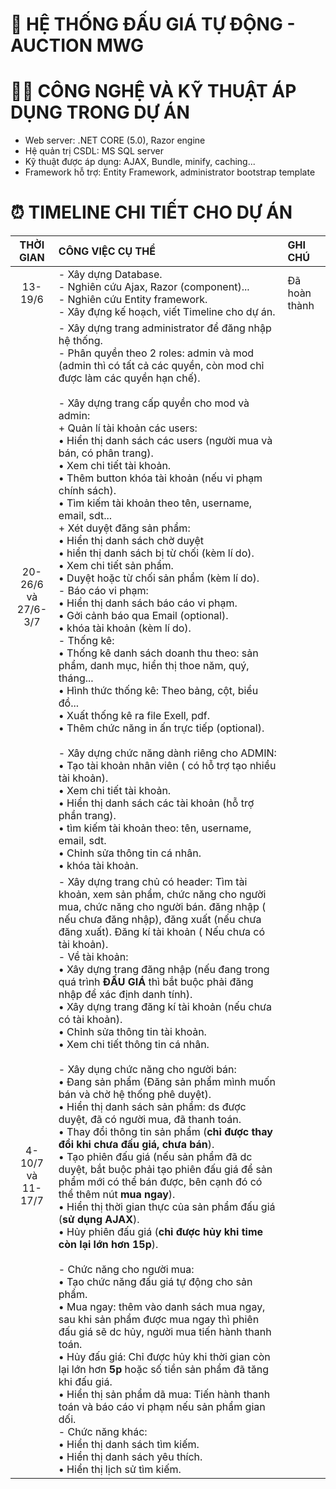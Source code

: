 # 💸 HỆ THỐNG ĐẤU GIÁ TỰ ĐỘNG - AUCTION MWG
# 🧑‍💻	CÔNG NGHỆ VÀ KỸ THUẬT ÁP DỤNG TRONG DỰ ÁN
- Web server: .NET CORE (5.0), Razor engine
- Hệ quản trị CSDL: MS SQL server
- Kỹ thuật được áp dụng: AJAX, Bundle, minify, caching...
- Framework hỗ trợ: Entity Framework, administrator bootstrap template
# ⏰ TIMELINE CHI TIẾT CHO DỰ ÁN
| THỜI GIAN | CÔNG VIỆC CỤ THỂ| GHI CHÚ |
| :---:| :---| :--- |
| 13-19/6 | - Xây dựng Database. <br> - Nghiên cứu Ajax, Razor (component)... <br> - Nghiên cứu Entity framework. <br> - Xây đựng kế hoạch, viết Timeline cho dự án. | Đã hoàn thành |
| 20-26/6 <br> và <br> 27/6-3/7 | - Xây dựng trang administrator để đăng nhập hệ thống. <br> - Phân quyền theo 2 roles: admin và mod (admin thì có tất cả các quyền, còn mod chỉ được làm các quyền hạn chế). <br> <br> - Xây dựng trang cấp quyền cho mod và admin: <br> + Quản lí tài khoản các users: <br> • Hiển thị danh sách các users (người mua và bán, có phân trang). <br> • Xem chi tiết tài khoản. <br> • Thêm button khóa tài khoản (nếu vi phạm chính sách). <br> • Tìm kiếm tài khoản theo tên, username, email, sdt... <br> + Xét duyệt đăng sản phẩm: <br> • Hiển thị danh sách chờ duyệt <br> • hiển thị danh sách bị từ chối (kèm lí do). <br> • Xem chi tiết sản phẩm. <br> • Duyệt hoặc từ chối sản phẩm (kèm lí do). <br> - Báo cáo vi phạm: <br> • Hiển thị danh sách báo cáo vi phạm. <br> • Gởi cảnh báo qua Email (optional). <br> • khóa tài khoản (kèm lí do). <br> - Thống kê: <br> • Thống kê danh sách doanh thu theo: sản phẩm, danh mục, hiển thị thoe năm, quý, tháng... <br> • Hình thức thống kê: Theo bảng, cột, biểu đồ... <br> • Xuất thống kê ra file Exell, pdf. <br> • Thêm chức năng in ấn trực tiếp (optional). <br> <br> - Xây dựng chức năng dành riêng cho ADMIN: <br> • Tạo tài khoản nhân viên ( có hỗ trợ tạo nhiều tài khoản). <br> • Xem chi tiết tài khoản. <br> • Hiển thị danh sách các tài khoản (hỗ trợ phần trang). <br> • tìm kiếm tài khoản theo: tên, username, email, sdt. <br> • Chỉnh sửa thông tin cá nhân. <br> • khóa tài khoản. | |
| 4-10/7 <br> và <br> 11-17/7 | - Xây dựng trang chủ có header: Tìm tài khoản, xem sản phẩm, chức năng cho người mua, chức năng cho người bán. đăng nhập ( nếu chưa đăng nhập), đăng xuất (nếu chưa đăng xuất). Đăng kí tài khoản ( Nếu chưa có tài khoản). <br> - Về tài khoản: <br> • Xây dựng trang đăng nhập (nếu đang trong quá trình **ĐẤU GIÁ** thì bắt buộc phải đăng nhập để xác định danh tính). <br> • Xây dựng trang đăng kí tài khoản (nếu chưa có tài khoản). <br> • Chỉnh sửa thông tin tài khoản. <br> • Xem chi tiết thông tin cá nhân. <br><br> - Xây dụng chức năng cho người bán: <br> • Đang sản phẩm (Đăng sản phẩm mình muốn bán và chờ hệ thống phê duyệt). <br> • Hiển thị danh sách sản phẩm: ds được duyệt, đã có người mua, đã thanh toán. <br> • Thay đổi thông tin sản phẩm (**chỉ được thay đổi khi chưa đấu giá, chưa bán**). <br> • Tạo phiên đấu giá (nếu sản phẩm đã dc duyệt, bắt buộc phải tạo phiên đấu giá để sản phẩm mới có thể bán được, bên cạnh đó có thể thêm nút **mua ngay**). <br> • Hiển thị thời gian thực của sản phẩm đấu giá (**sử dụng AJAX**). <br> • Hủy phiên đấu giá (**chỉ được hủy khi time còn lại lớn hơn 15p**). <br><br> - Chức năng cho người mua: <br> • Tạo chức năng đấu giá tự động cho sản phẩm. <br> • Mua ngay: thêm vào danh sách mua ngay, sau khi sản phẩm được mua ngay thì phiên đấu giá sẽ dc hủy, người mua tiến hành thanh toán. <br> • Hủy đấu giá: Chỉ được hủy khi thời gian còn lại lớn hơn **5p** hoặc số tiền sản phẩm đã tăng khi đấu giá. <br> • Hiển thị sản phẩm dã mua: Tiến hành thanh toán và báo cáo vi phạm nếu sản phẩm gian dối. <br> - Chức năng khác: <br> • Hiển thị danh sách tìm kiếm. <br> • Hiển thị danh sách yêu thích. <br> • Hiển thị lịch sử tìm kiếm.  | |
